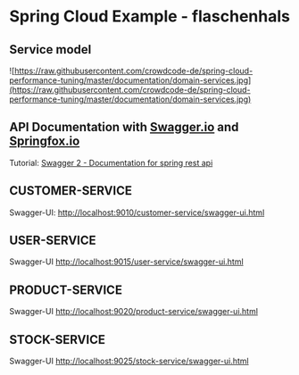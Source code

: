 # Spring Cloud Example - flaschenhals


## Service model

![https://raw.githubusercontent.com/crowdcode-de/spring-cloud-performance-tuning/master/documentation/domain-services.jpg](https://raw.githubusercontent.com/crowdcode-de/spring-cloud-performance-tuning/master/documentation/domain-services.jpg)


## API Documentation with [Swagger.io](https://www.swagger.io) and [Springfox.io](https://www.springfox.io)

Tutorial: [Swagger 2 - Documentation for spring rest api](http://www.baeldung.com/swagger-2-documentation-for-spring-rest-api)

## CUSTOMER-SERVICE

Swagger-UI: [http://localhost:9010/customer-service/swagger-ui.html](http://localhost:9010/customer-service/swagger-ui.html)

## USER-SERVICE

Swagger-UI [http://localhost:9015/user-service/swagger-ui.html](http://localhost:9015/user-service/swagger-ui.html)

## PRODUCT-SERVICE

Swagger-UI [http://localhost:9020/product-service/swagger-ui.html](http://localhost:9020/product-service/swagger-ui.html)

## STOCK-SERVICE

Swagger-UI [http://localhost:9025/stock-service/swagger-ui.html](http://localhost:9020/stock-service/swagger-ui.html)


